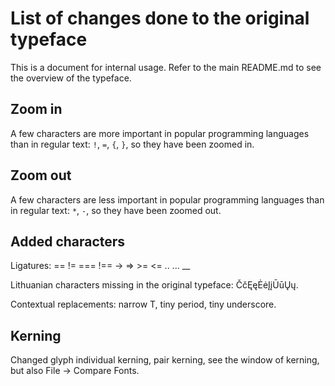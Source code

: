 # List of changes done to the original typeface

This is a document for internal usage. Refer to the main README.md to see the overview of the typeface.

## Zoom in

A few characters are more important in popular programming languages
than in regular text: `!`, `=`, `{`, `}`, so they have been zoomed in.

## Zoom out

A few characters are less important in popular programming languages
than in regular text: `*`, `-`, so they have been zoomed out.

## Added characters

Ligatures: == != === !== -> => >= <= .. ... __

Lithuanian characters missing in the original typeface: ČčĘęĖėĮįŪūŲų.

Contextual replacements: narrow T, tiny period, tiny underscore.

## Kerning

Changed glyph individual kerning, pair kerning, see the window of kerning, but also File -> Compare Fonts.
